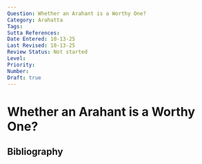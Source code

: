 ```yaml
---
Question: Whether an Arahant is a Worthy One?
Category: Arahatta
Tags: 
Sutta References: 
Date Entered: 10-13-25
Last Revised: 10-13-25
Review Status: Not started
Level: 
Priority: 
Number: 
Draft: true
---
```


# Whether an Arahant is a Worthy One?

## Bibliography

<!-- 

Notes:



-->